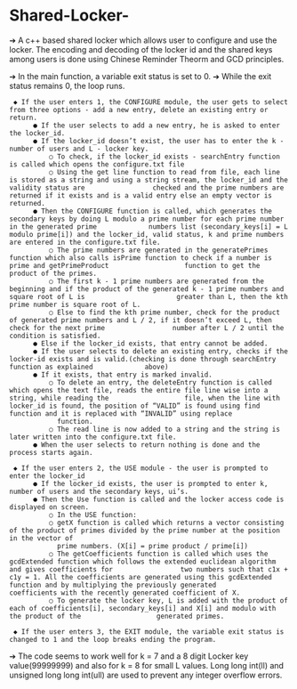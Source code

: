 # Shared-Locker-
➔ A c++ based shared locker which allows user to configure and use the locker. The encoding and decoding of the locker id and the shared keys among users is done 
   using Chinese Reminder Theorm and GCD principles.

➔ In the main function, a variable exit status is set to 0.
➔ While the exit status remains 0, the loop runs.

     ◆ If the user enters 1, the CONFIGURE module, the user gets to select from three options - add a new entry, delete an existing entry or return.
          ● If the user selects to add a new entry, he is asked to enter the locker_id.
          ● If the locker_id doesn’t exist, the user has to enter the k - number of users and L - locker key.
              ○ To check, if the locker_id exists - searchEntry function is called which opens the configure.txt file
              ○ Using the get line function to read from file, each line is stored as a string and using a string stream, the locker_id and the validity status are                 checked and the prime numbers are returned if it exists and is a valid entry else an empty vector is returned.
          ● Then the CONFIGURE function is called, which generates the secondary keys by doing L modulo a prime number for each prime number in the generated prime             numbers list (secondary_keys[i] = L modulo prime[i]) and the locker_id, valid status, k and prime numbers are entered in the configure.txt file.
              ○ The prime numbers are generated in the generatePrimes function which also calls isPrime function to check if a number is prime and getPrimeProduct                   function to get the product of the primes.
              ○ The first k - 1 prime numbers are generated from the beginning and if the product of the generated k - 1 prime numbers and square root of L is                       greater than L, then the kth prime number is square root of L.
              ○ Else to find the kth prime number, check for the product of generated prime numbers and L / 2, if it doesn’t exceed L, then check for the next prime                 number after L / 2 until the condition is satisfied.
          ● Else if the locker_id exists, that entry cannot be added.
          ● If the user selects to delete an existing entry, checks if the locker-id exists and is valid.(checking is done through searchEntry function as explained             above)
          ● If it exists, that entry is marked invalid. 
              ○ To delete an entry, the deleteEntry function is called which opens the text file, reads the entire file line wise into a string, while reading the                   file, when the line with locker_id is found, the position of “VALID” is found using find function and it is replaced with “INVALID” using replace
                function.
              ○ The read line is now added to a string and the string is later written into the configure.txt file.
          ● When the user selects to return nothing is done and the process starts again.

     ◆ If the user enters 2, the USE module - the user is prompted to enter the locker_id
          ● If the locker_id exists, the user is prompted to enter k, number of users and the secondary keys, ui’s.
          ● Then the Use function is called and the locker access code is displayed on screen.
              ○ In the USE function:
              ○ getX function is called which returns a vector consisting of the product of primes divided by the prime number at the position in the vector of
                prime numbers. (X[i] = prime product / prime[i])
              ○ The getCoefficients function is called which uses the gcdExtended function which follows the extended euclidean algorithm and gives coefficients for                 two numbers such that c1x + c1y = 1. All the coefficients are generated using this gcdExtended function and by multiplying the previously generated                 coefficients with the recently generated coefficient of X.
              ○ To generate the locker key, L is added with the product of each of coefficients[i], secondary_keys[i] and X[i] and modulo with the product of the                   generated primes.

     ◆ If the user enters 3, the EXIT module, the variable exit status is changed to 1 and the loop breaks ending the program.


➔ The code seems to work well for k = 7 and a 8 digit Locker key value(99999999) and also for k = 8 for small L values. Long long int(ll) and unsigned long long 
   int(ull) are used to prevent any integer overflow errors.
